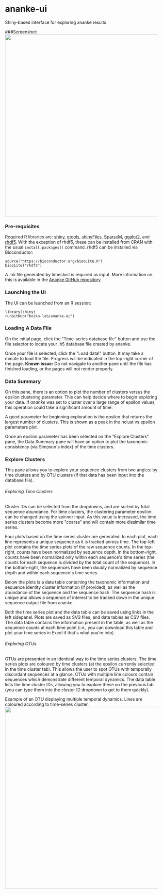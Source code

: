 # ananke-ui
Shiny-based interface for exploring ananke results.

###Screenshot:
<img src="http://kiwi.cs.dal.ca/~beikolab/AnankeUI.png" width="600">

### Pre-requisites
Required R libraries are: [shiny](https://cran.r-project.org/web/packages/shiny/index.html), [gtools](https://cran.r-project.org/web/packages/gtools/index.html), [shinyFiles](https://cran.r-project.org/web/packages/shinyFiles/index.html), [SparseM](https://cran.r-project.org/web/packages/SparseM/index.html), [ggplot2](https://cran.r-project.org/web/packages/SparseM/index.html), and [rhdf5](http://bioconductor.org/packages/release/bioc/html/rhdf5.html). With the exception of rhdf5, these can be installed from CRAN with the usual `install.packages()` command. rhdf5 can be installed via Bioconductor:
```
source("https://bioconductor.org/biocLite.R")
biocLite("rhdf5")
```

A .h5 file generated by timeclust is required as input. More information on this is available in the [Ananke GitHub repository](https://github.com/beiko-lab/ananke/).

### Launching the UI
The UI can be launched from an R session:
```
library(shiny)
runGitHub("beiko-lab/ananke-ui")
```

### Loading A Data File
On the initial page, click the "Time-series database file" button and use the file selector to locate your .h5 database file created by ananke.

Once your file is selected, click the "Load data!" button. It may take a minute to load the file. Progress will be indicated in the top-right corner of the page. **Known issue:** Do not navigate to another pane until the file has finished loading, or the pages will not render properly.

### Data Summary
On this pane, there is an option to plot the number of clusters versus the epsilon clustering parameter. This can help decide where to begin exploring your data. If *ananke* was set to cluster over a large range of epsilon values, this operation could take a significant amount of time.

A good parameter for beginning exploration is the epsilon that returns the largest number of clusters. This is shown as a peak in the nclust vs epsilon parameters plot.

Once an epsilon parameter has been selected on the "Explore Clusters" pane, the Data Summary pane will have an option to plot the taxonomic consistency (via Simpson's index) of the time clusters.

### Explore Clusters
This pane allows you to explore your sequence clusters from two angles: by time clusters and by OTU clusters (if that data has been input into the database file). 

###### Exploring Time Clusters
Cluster IDs can be selected from the dropdowns, and are sorted by total sequence abundance. For time clusters, the clustering parameter epsilon can be changed using the spinner input. As this value is increased, the time series clusters become more "coarse" and will contain more dissimilar time series.

Four plots based on the time series cluster are generated. In each plot, each line represents a unique sequence as it is tracked across time. The top-left plot contains the time series plots of the raw sequence counts. In the top-right, counts have been normalized by sequence depth. In the bottom-right, counts have been normalized only within each sequence's time series (the counts for each sequence is divided by the total count of the sequence). In the bottom-right, the sequences have been doubly normalized by sequence depth and within each sequence's time series.

Below the plots is a data table containing the taxonomic information and sequence identity cluster information (if provided), as well as the abundance of the sequence and the sequence hash. The sequence hash is unique and allows a sequence of interest to be tracked down in the unique sequence output file from ananke.

Both the time series plot and the data table can be saved using links in the left sidepanel. Plots are saved as SVG files, and data tables as CSV files. The data table contains the information present in the table, as well as the sequence counts at each time point (i.e., you can download this table and plot your time series in Excel if that's what you're into).

###### Exploring OTUs
OTUs are presented in an identical way to the time series clusters. The time series plots are coloured by time clusters (at the epsilon currently selected in the time cluster tab). This allows the user to spot OTUs with temporally discordant sequences at a glance. OTUs with multiple line colours contain sequences which demonstrate different temporal dynamics. The data table lists the time cluster IDs, allowing you to explore these on the previous tab (you can type them into the cluster ID dropdown to get to them quickly).

Example of an OTU displaying multiple temporal dynamics. Lines are coloured according to time-series cluster.
<img src="http://kiwi.cs.dal.ca/~beikolab/DiscordantOTU.png" width="600">
